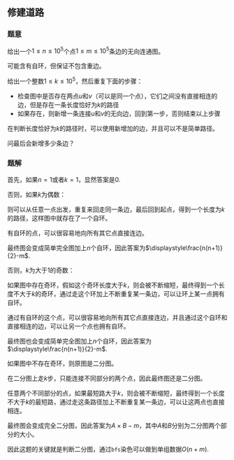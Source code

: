 ## 修建道路

### 题意

给出一个$1\le n\le10^5$个点$1\le m\le10^5$条边的无向连通图。

可能含有自环，但保证不包含重边。

给出一个整数$1\le k\le10^5$，然后重复下面的步骤：

- 检查图中是否存在两点$u$和$v$（可以是同一个点），它们之间没有直接相连的边，但是存在一条长度恰好为$k$的路径
- 如果存在，则新增一条连接$u$和$v$的无向边，回到第一步，否则结束以上步骤

在判断长度恰好为$k$的路径时，可以使用新增加的边，并且可以不是简单路径。

问最后会新增多少条边？

### 题解

首先，如果$n=1$或者$k=1$，显然答案是$0$.



否则，如果$k$为偶数：

则可以从任意一点出发，重复来回走同一条边，最后回到起点，得到一个长度为$k$的路径，这样图中就存在了一个自环。

有自环的点，可以很容易地向所有其它点直接连边。

最终图会变成简单完全图加上$n$个自环，因此答案为$\displaystyle\frac{n(n+1)}{2}-m$.



否则，$k$为大于$1$的奇数：



如果图中存在奇环，假如这个奇环长度大于$k$，则会被不断缩短，最终得到一个长度不大于$k$的奇环，通过走这个环加上不断重复某一条边，可以让环上某一点拥有自环。

通过有自环的这个点，可以很容易地向所有其它点直接连边，并且通过这个自环和直接相连的边，可以让另一个点也拥有自环。

最终图也会变成简单完全图加上$n$个自环，因此答案为$\displaystyle\frac{n(n+1)}{2}-m$.



如果图中不存在奇环，则原图是二分图。

在二分图上走$k$步，只能连接不同部分的两个点，因此最终图还是二分图。

任意两个不同部分的点，如果最短路大于$k$，则会被不断缩短，最终得到一个长度不大于$k$的最短路，通过走这条路径加上不断重复某一条边，可以让这两点也直接相连。

最终图会变成完全二分图，因此答案为$\displaystyle A\times B-m$，其中$A$和$B$分别为二分图两个部分的大小。



因此这题的关键就是判断二分图，通过`bfs`染色可以做到单组数据$O(n+m)$.